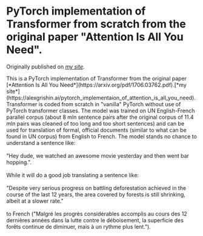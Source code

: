 # PyTorch implementation of Transformer from scratch from the original paper "Attention Is All You Need".

Originally published on [*my site*](https://alexgrishin.ai/pytorch_implementaion_of_attention_is_all_you_need).


<p>This is a PyTorch implementation of Transformer from the original paper [*Attention Is All You Need*](https://arxiv.org/pdf/1706.03762.pdf).[*my site*](https://alexgrishin.ai/pytorch_implementaion_of_attention_is_all_you_need).
Transformer is coded from scratch in "vanilla" PyTorch without use of PyTorch transformer classes.
The model was trained on UN English-French parallel corpus (about 8 mln sentence pairs after the original corpus of 11.4 mln pairs
was cleaned of too long and too short sentences) and can be used for translation of formal,
official documents (similar to what can be found in UN corpus) from English to French. The model stands no chance to understand
 a sentence like:<br><br>"Hey dude, we watched an awesome movie yesterday and then went bar hopping.".<br><br>
While it will do a good job translating a sentence like:<br><br>
"Despite very serious progress on battling deforestation achieved in the course of the last 12 years,
the area covered by forests is still shrinking, albeit at a slower rate."
<br><br> to French ("Malgré les progrès considérables accomplis au cours des 12 dernières années dans la lutte contre le déboisement,
la superficie des forêts continue de diminuer, mais à un rythme plus lent.").</p>

